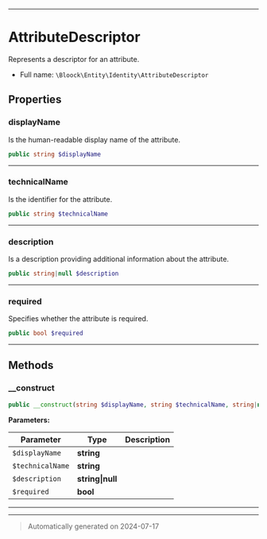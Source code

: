 ***

# AttributeDescriptor

Represents a descriptor for an attribute.



* Full name: `\Bloock\Entity\Identity\AttributeDescriptor`



## Properties


### displayName

Is the human-readable display name of the attribute.

```php
public string $displayName
```






***

### technicalName

Is the identifier for the attribute.

```php
public string $technicalName
```






***

### description

Is a description providing additional information about the attribute.

```php
public string|null $description
```






***

### required

Specifies whether the attribute is required.

```php
public bool $required
```






***

## Methods


### __construct



```php
public __construct(string $displayName, string $technicalName, string|null $description, bool $required): mixed
```








**Parameters:**

| Parameter | Type | Description |
|-----------|------|-------------|
| `$displayName` | **string** |  |
| `$technicalName` | **string** |  |
| `$description` | **string&#124;null** |  |
| `$required` | **bool** |  |





***


***
> Automatically generated on 2024-07-17
